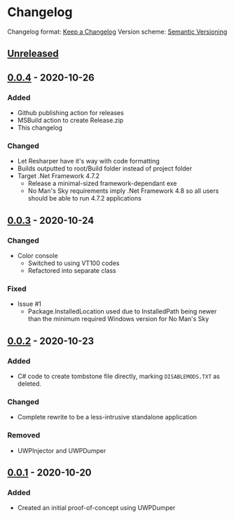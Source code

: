 # Changelog
Changelog format: [Keep a Changelog](https://keepachangelog.com/en/1.0.0/)
Version scheme: [Semantic Versioning](https://semver.org/spec/v2.0.0.html)

## [Unreleased]

## [0.0.4] - 2020-10-26
### Added
- Github publishing action for releases
- MSBuild action to create Release.zip
- This changelog
### Changed
- Let Resharper have it's way with code formatting
- Builds outputted to root/Build folder instead of project folder
- Target .Net Framework 4.7.2
  - Release a minimal-sized framework-dependant exe
  - No Man's Sky requirements imply .Net Framework 4.8 so all users should be able to run 4.7.2 applications

## [0.0.3] - 2020-10-24
### Changed
- Color console
  - Switched to using VT100 codes
  - Refactored into separate class
### Fixed
- Issue #1
  - Package.InstalledLocation used due to InstalledPath being newer than the minimum required Windows version for No Man's Sky

## [0.0.2] - 2020-10-23
### Added
- C# code to create tombstone file directly, marking `DISABLEMODS.TXT` as deleted.
### Changed
- Complete rewrite to be a less-intrusive standalone application
### Removed
- UWPInjector and UWPDumper

## [0.0.1] - 2020-10-20
### Added
- Created an initial proof-of-concept using UWPDumper

[Unreleased]: https://github.com/AndASM/ANMSMEMSPC
[0.0.4]: https://github.com/AndASM/ANMSMEMSPC/v0.0.3...v0.0.4
[0.0.3]: https://github.com/AndASM/ANMSMEMSPC/v0.0.2...v0.0.3
[0.0.2]: https://github.com/AndASM/ANMSMEMSPC/v0.0.1...v0.0.2
[0.0.1]: https://github.com/AndASM/ANMSMEMSPC/releases/v0.0.1